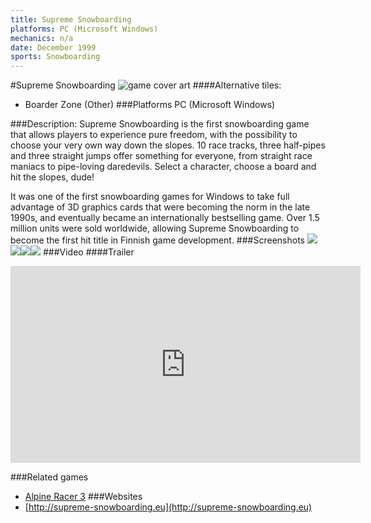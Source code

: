 ```yaml
---
title: Supreme Snowboarding
platforms: PC (Microsoft Windows)
mechanics: n/a
date: December 1999
sports: Snowboarding
---
```

#Supreme Snowboarding
![game cover art](//images.igdb.com/igdb/image/upload/t_cover_big/uhtmhqsy8epn8zawppnm.jpg "Logo Title Text 1")
####Alternative tiles:
* Boarder Zone (Other)
###Platforms
PC (Microsoft Windows)

###Description:
Supreme Snowboarding is the first snowboarding game that allows players to experience pure freedom, with the possibility to choose your very own way down the slopes. 10 race tracks, three half-pipes and three straight jumps offer something for everyone, from straight race maniacs to pipe-loving daredevils. Select a character, choose a board and hit the slopes, dude! 
 
It was one of the first snowboarding games for Windows to take full advantage of 3D graphics cards that were becoming the norm in the late 1990s, and eventually became an internationally bestselling game. Over 1.5 million units were sold worldwide, allowing Supreme Snowboarding to become the first hit title in Finnish game development.
###Screenshots
<a target="_blank" rel="noopener noreferrer" href="//images.igdb.com/igdb/image/upload/t_cover_big/gamxytfv10vzk98hfrej.jpg"><img src="//images.igdb.com/igdb/image/upload/t_thumb/gamxytfv10vzk98hfrej.jpg"/></a><a target="_blank" rel="noopener noreferrer" href="//images.igdb.com/igdb/image/upload/t_cover_big/yhrtkzinzpmn6bejnaws.jpg"><img src="//images.igdb.com/igdb/image/upload/t_thumb/yhrtkzinzpmn6bejnaws.jpg"/></a><a target="_blank" rel="noopener noreferrer" href="//images.igdb.com/igdb/image/upload/t_cover_big/uiiwxc2ptsifjuthglsc.jpg"><img src="//images.igdb.com/igdb/image/upload/t_thumb/uiiwxc2ptsifjuthglsc.jpg"/></a><a target="_blank" rel="noopener noreferrer" href="//images.igdb.com/igdb/image/upload/t_cover_big/mliwnywqopbm5rd0i4wg.jpg"><img src="//images.igdb.com/igdb/image/upload/t_thumb/mliwnywqopbm5rd0i4wg.jpg"/></a>
###Video
####Trailer

<iframe width="560" height="315" src="https://www.youtube.com/embed/c13sj0ssV0c" frameborder="0" allowfullscreen></iframe>

###Related games
* [Alpine Racer 3](/games/alpine-racer-3-68269/)
###Websites
* [http://supreme-snowboarding.eu](http://supreme-snowboarding.eu)
